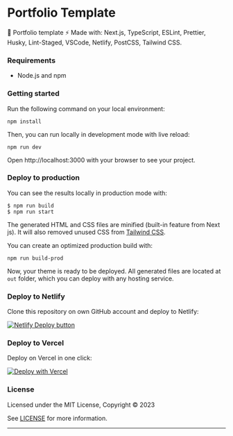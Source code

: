 # Portfolio Template

🚀 Portfolio template ⚡️ Made with: Next.js, TypeScript, ESLint, Prettier, Husky, Lint-Staged, VSCode, Netlify, PostCSS, Tailwind CSS.

### Requirements

- Node.js and npm

### Getting started

Run the following command on your local environment:

```
npm install
```

Then, you can run locally in development mode with live reload:

```
npm run dev
```

Open http://localhost:3000 with your browser to see your project.

### Deploy to production

You can see the results locally in production mode with:

```
$ npm run build
$ npm run start
```

The generated HTML and CSS files are minified (built-in feature from Next js). It will also removed unused CSS from [Tailwind CSS](https://tailwindcss.com).

You can create an optimized production build with:

```
npm run build-prod
```

Now, your theme is ready to be deployed. All generated files are located at `out` folder, which you can deploy with any hosting service.

### Deploy to Netlify

Clone this repository on own GitHub account and deploy to Netlify:

[![Netlify Deploy button](https://www.netlify.com/img/deploy/button.svg)](https://app.netlify.com/start/deploy?repository=https://github.com/rezaglmy/webfolio)

### Deploy to Vercel

Deploy on Vercel in one click:

[![Deploy with Vercel](https://vercel.com/button)](https://vercel.com/new/git/external?repository-url=https%3A%2F%2Fgithub.com%2Frezaglmy%2Fwebfolio)

### License

Licensed under the MIT License, Copyright © 2023

See [LICENSE](LICENSE) for more information.

---
